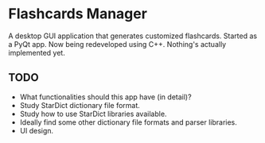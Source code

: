 # Flashcards Manager
A desktop GUI application that generates customized flashcards. Started as a PyQt app. Now being redeveloped using C++. Nothing's actually implemented yet.

## TODO
* What functionalities should this app have (in detail)?
* Study StarDict dictionary file format.
* Study how to use StarDict libraries available.
* Ideally find some other dictionary file formats and parser libraries.
* UI design.
